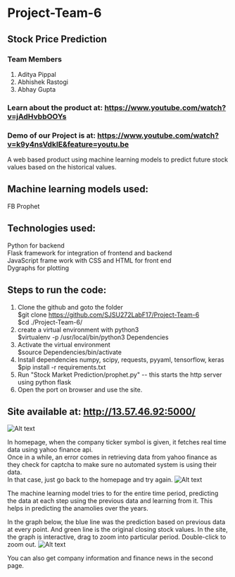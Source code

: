 # Project-Team-6  
## Stock Price Prediction 
### Team Members
1. Aditya Pippal
2. Abhishek Rastogi
3. Abhay Gupta

### Learn about the product at: https://www.youtube.com/watch?v=jAdHvbbOOYs
### Demo of our Project is at: https://www.youtube.com/watch?v=k9y4nsVdkIE&feature=youtu.be
A web based product using machine learning models to predict future stock values based on the historical values.  

## Machine learning models used:  
FB Prophet

## Technologies used:
Python for backend  
Flask framework for integration of frontend and backend  
JavaScript frame work with CSS and HTML for front end  
Dygraphs for plotting  

## Steps to run the code:  
1. Clone the github and goto the folder  
        $git clone https://github.com/SJSU272LabF17/Project-Team-6  
        $cd ./Project-Team-6/  
2. create a virtual environment with python3  
	$virtualenv -p /usr/local/bin/python3 Dependencies  
3. Activate the virtual environment  
	$source Dependencies/bin/activate  
4. Install dependencies numpy, scipy, requests, pyyaml, tensorflow, keras  
	$pip install -r requirements.txt  
5. Run "Stock Market Prediction/prophet.py" -- this starts the http server using python flask  
6. Open the port on browser and use the site.  

## Site available at: http://13.57.46.92:5000/ 
![Alt text](images/homepage.jpeg?raw=true) 

In homepage, when the company ticker symbol is given, it fetches real time data using yahoo finance api.   
Once in a while, an error comes in retrieving data from yahoo finance as they check for captcha to make sure no automated system is using their data.  
In that case, just go back to the homepage and try again. 
![Alt text](images/runtime_data_fetch.jpeg?raw=true) 

The machine learning model tries to for the entire time period, predicting the data at each step using the previous data and learning from it. This helps in predicting the anamolies over the years.  

In the graph below, the blue line was the prediction based on previous data at every point. And green line is the original closing stock values. In the site, the graph is interactive, drag to zoom into particular period. Double-click to zoom out.
![Alt text](images/graph.jpeg?raw=true)

You can also get company information and finance news in the second page.  
